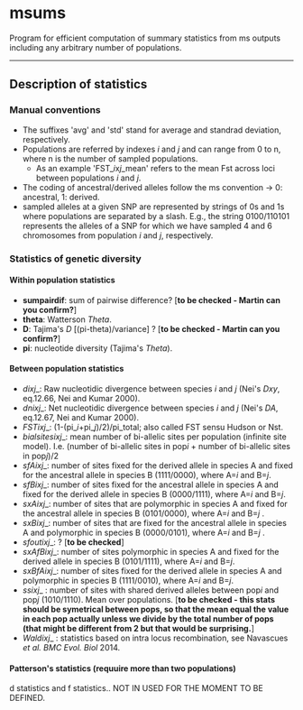 # msums

Program for efficient computation of summary statistics from ms outputs including any arbitrary number of populations.
___

## Description of statistics
### Manual conventions
- The suffixes 'avg' and 'std' stand for average and standrad deviation, respectively.
- Populations are referred by indexes *i* and *j* and can range from 0 to n, where n is the number of sampled populations.
  - As an example 'FST_*i*x*j*_mean' refers to the mean Fst across loci between populations *i* and *j*.
- The coding of ancestral/derived alleles follow the ms convention -> 0: ancestral, 1: derived.
- sampled alleles at a given SNP are represented by strings of 0s and 1s where populations are separated by a slash. E.g., the string 0100/110101 represents the alleles of a SNP for which we have sampled 4 and 6 chromosomes from population *i* and *j*, respectively.


### Statistics of genetic diversity
#### Within population statistics
- __sumpairdif__: sum of pairwise difference? [**to be checked - Martin can you confirm?**]
- __theta__: Watterson *Theta*.
- __D__: Tajima's *D* [(pi-theta)/variance] ? [**to be checked - Martin can you confirm?**]
- __pi__: nucleotide diversity (Tajima's *Theta*).


#### Between population statistics
- __d_*i*x*j*__: Raw nucleotidic divergence between species *i* and *j* (Nei's *Dxy*, eq.12.66, Nei and Kumar 2000).
- __dn_*i*x*j*__: Net nucleotidic divergence between species *i* and *j*  (Nei's *DA*, eq.12.67, Nei and Kumar 2000).
- __FST_*i*x*j*__: (1-(pi_*i*+pi_*j*)/2)/pi_total; also called FST sensu Hudson or Nst.
- __bialsites_*i*x*j*__: mean number of bi-allelic sites per population (infinite site model). I.e. (number of bi-allelic sites in pop*i* + number of bi-allelic sites in pop*j*)/2
- __sfA_*i*x*j*__: number of sites fixed for the derived allele in species A  and fixed for the ancestral allele in species B (1111/0000), where A=*i* and B=*j*.
- __sfB_*i*x*j*__: number of sites fixed for the ancestral allele in species A and fixed for the derived allele in species B (0000/1111), where A=*i* and B=*j*.
- __sxA_*i*x*j*__: number of sites that are polymorphic in species A and fixed for the ancestral allele in species B (0101/0000), where A=*i* and B=*j* .
- __sxB_*i*x*j*__: number of sites that are fixed for the ancestral allele in species A and polymorphic in species B (0000/0101), where A=*i* and B=*j* .
- __sfout_*i*x*j*__: ? [**to be checked**]
- __sxAfB_*i*x*j*__: number of sites polymorphic in species A and fixed for the derived allele in species B (0101/1111), where A=*i* and B=*j*.
- __sxBfA_*i*x*j*__: number of sites fixed for the derived allele in species A and polymorphic in species B (1111/0010), where A=*i* and B=*j*.
- __ss_*i*x*j*__	: number of sites with shared derived alleles between pop*i* and pop*j* (1010/1110). Mean over populations.  [**to be checked - this stats should be symetrical between pops, so that the mean equal the value in each pop actually unless we divide by the total number of pops (that might be different from 2 but that would be surprising.**]
- __Wald_*i*x*j*__	: statistics based on intra locus recombination, see Navascues *et al. BMC Evol. Biol* 2014.


#### Patterson's statistics (requuire more than two populations)
d statistics and f statistics..
NOT IN USED FOR THE MOMENT
TO BE DEFINED.